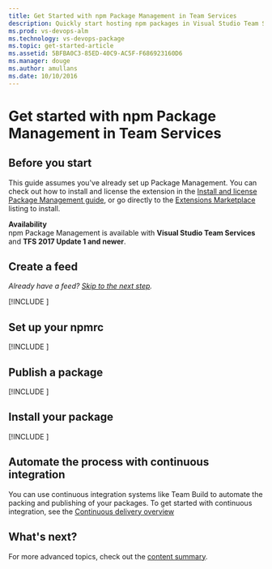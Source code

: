 ```yaml
---
title: Get Started with npm Package Management in Team Services
description: Quickly start hosting npm packages in Visual Studio Team Services
ms.prod: vs-devops-alm
ms.technology: vs-devops-package
ms.topic: get-started-article
ms.assetid: 5BFBA0C3-85ED-40C9-AC5F-F686923160D6
ms.manager: douge
ms.author: amullans
ms.date: 10/10/2016
---
```


# Get started with npm Package Management in Team Services

## Before you start
This guide assumes you've already set up Package Management. You can check out how to install and license the extension in the 
[Install and license Package Management guide](install.md), or go directly to the [Extensions Marketplace](https://marketplace.visualstudio.com/items?itemName=ms.feed) 
listing to install.

**Availability**<br>
npm Package Management is available with **Visual Studio Team Services** and **TFS 2017 Update 1 and newer**.

<a name="create-a-feed"></a>
## Create a feed

*Already have a feed? [Skip to the next step](#set-up-your-npmrc).*

[!INCLUDE [](_shared/create-feed.md)]

<a name="set-up-your-npmrc"></a>
## Set up your npmrc

[!INCLUDE [](_shared/npm/npmrc.md)]

<a name="publish-a-package"></a>
## Publish a package

[!INCLUDE [](_shared/npm/publish.md)]

<a name="consume-in-visual-studio"></a>
## Install your package

[!INCLUDE [](_shared/npm/install.md)]

<a name="automate-with-continuous-integration"></a>
## Automate the process with continuous integration

You can use continuous integration systems like Team Build to automate the packing and publishing of your packages. 
To get started with continuous integration, see the [Continuous delivery overview](build-release/overview.md) 

## What's next?

For more advanced topics, check out the [content summary](overview.md#content-summary).
